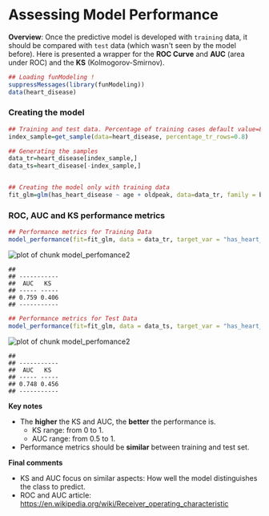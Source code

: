 Assessing Model Performance
====

**Overview**: Once the predictive model is developed with `training` data, it should be compared with `test` data (which wasn't seen by the model before). Here is presented a wrapper for the **ROC Curve** and **AUC** (area under ROC) and  the **KS** (Kolmogorov-Smirnov).




```r
## Loading funModeling !
suppressMessages(library(funModeling))
data(heart_disease)
```

### Creating the model

```r
## Training and test data. Percentage of training cases default value=80%.
index_sample=get_sample(data=heart_disease, percentage_tr_rows=0.8)

## Generating the samples
data_tr=heart_disease[index_sample,] 
data_ts=heart_disease[-index_sample,]


## Creating the model only with training data
fit_glm=glm(has_heart_disease ~ age + oldpeak, data=data_tr, family = binomial)
```

### ROC, AUC and KS performance metrics

```r
## Performance metrics for Training Data
model_performance(fit=fit_glm, data = data_tr, target_var = "has_heart_disease")
```

![plot of chunk model_perfomance2](figure/model_perfomance2-1.png)

```
## 
## -----------
##  AUC   KS  
## ----- -----
## 0.759 0.406
## -----------
```

```r
## Performance metrics for Test Data
model_performance(fit=fit_glm, data = data_ts, target_var = "has_heart_disease")
```

![plot of chunk model_perfomance2](figure/model_perfomance2-2.png)

```
## 
## -----------
##  AUC   KS  
## ----- -----
## 0.748 0.456
## -----------
```

**Key notes**

* The **higher** the KS and AUC, the **better** the performance is.
    + KS range: from 0 to 1.
    + AUC range: from 0.5 to 1.
* Performance metrics should be **similar** between training and test set.

**Final comments**

* KS and AUC focus on similar aspects: How well the model distinguishes the class to predict.
* ROC and AUC article: https://en.wikipedia.org/wiki/Receiver_operating_characteristic
